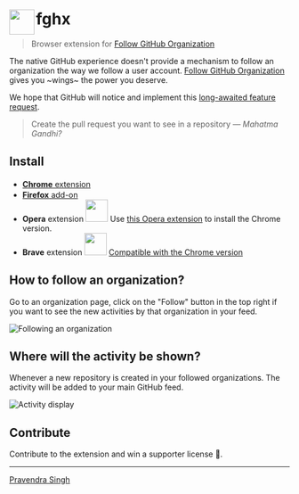 # <img src="https://avatars2.githubusercontent.com/u/47492807?s=50&v=4" width="45" align="left"> fghx

[link-cws]: https://chrome.google.com/webstore/detail/follow-github-organizatio/nihhgppianmnaaomafdoemomnnpdnfjn "Version published on Chrome Web Store"
[link-fao]: https://addons.mozilla.org/en-US/firefox/addon/follow-github-organization/ "Version published on Firefox Add-ons"

> Browser extension for [Follow GitHub Organization](https://followgithub.org)

The native GitHub experience doesn't provide a mechanism to follow an organization the way we follow a user account.
[Follow GitHub Organization](https://followgithub.org) gives you ~wings~ the power you deserve.

We hope that GitHub will notice and implement this [long-awaited feature request](https://github.com/isaacs/github/issues/50).

> Create the pull request you want to see in a repository — *Mahatma Gandhi?*

## Install

- [**Chrome** extension][link-cws] <img src="https://www.logo.wine/a/logo/Google_Chrome/Google_Chrome-Logo.wine.svg" width="16" heigh="16">
- [**Firefox** add-on][link-fao] <img src="https://upload.wikimedia.org/wikipedia/commons/a/a0/Firefox_logo%2C_2019.svg" width="16" heigh="16">
- **Opera** extension <img src="https://upload.wikimedia.org/wikipedia/commons/thumb/6/6e/Opera_2015_logo.svg/219px-Opera_2015_logo.svg.png" width="40" heigh="40"> Use [this Opera extension](https://addons.opera.com/en/extensions/details/download-chrome-extension-9/) to install the Chrome version.
- **Brave** extension <img src="https://brave.com/wp-content/uploads/2019/01/logotype-full-color.svg" width="40" heigh="40"> [Compatible with the Chrome version](https://support.brave.com/hc/en-us/articles/360017909112-How-can-I-add-extensions-to-Brave-)

## How to follow an organization?

Go to an organization page, click on the "Follow" button in the top right if you want to see the new activities by that organization in your feed.

![Following an organization](https://follow-github-organisation.github.io/images/github-follow-action.gif)

## Where will the activity be shown?

Whenever a new repository is created in your followed organizations. The activity will be added to your main GitHub feed.

![Activity display](https://follow-github-organisation.github.io/images/github-new-repo.png)

## Contribute

Contribute to the extension and win a supporter license :key:.

---

[Pravendra Singh](https://twitter.com/hackpravj)
